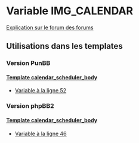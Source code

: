 # Variable IMG_CALENDAR
[Explication sur le forum des forums](http://forum.forumactif.com/t294113-listing-des-variables#IMG_CALENDAR)

## Utilisations dans les templates

### Version PunBB

#### [Template calendar_scheduler_body](punbb/calendar_scheduler_body.md)
* [Variable à la ligne 52](../punbb/calendar_scheduler_body.tpl#L52)

### Version phpBB2

#### [Template calendar_scheduler_body](subsilver/calendar_scheduler_body.md)
* [Variable à la ligne 46](../subsilver/calendar_scheduler_body.tpl#L46)